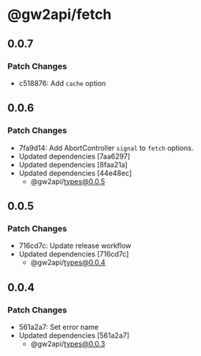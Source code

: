 # @gw2api/fetch

## 0.0.7

### Patch Changes

- c518876: Add `cache` option

## 0.0.6

### Patch Changes

- 7fa9d14: Add AbortController `signal` to `fetch` options.
- Updated dependencies [7aa6297]
- Updated dependencies [8faa21a]
- Updated dependencies [44e48ec]
  - @gw2api/types@0.0.5

## 0.0.5

### Patch Changes

- 716cd7c: Update release workflow
- Updated dependencies [716cd7c]
  - @gw2api/types@0.0.4

## 0.0.4

### Patch Changes

- 561a2a7: Set error name
- Updated dependencies [561a2a7]
  - @gw2api/types@0.0.3
